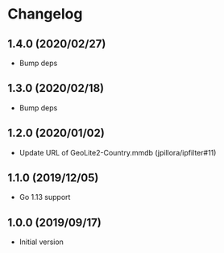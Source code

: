 # Changelog

## 1.4.0 (2020/02/27)

* Bump deps

## 1.3.0 (2020/02/18)

* Bump deps

## 1.2.0 (2020/01/02) 

* Update URL of GeoLite2-Country.mmdb (jpillora/ipfilter#11)

## 1.1.0 (2019/12/05)

* Go 1.13 support

## 1.0.0 (2019/09/17)

* Initial version
